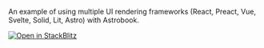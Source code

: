 An example of using multiple UI rendering frameworks (React, Preact, Vue, Svelte, Solid, Lit, Astro) with Astrobook.

[![Open in StackBlitz](https://developer.stackblitz.com/img/open_in_stackblitz.svg)](https://stackblitz.com/github/ocavue/astrobook/tree/master/examples/playground)
